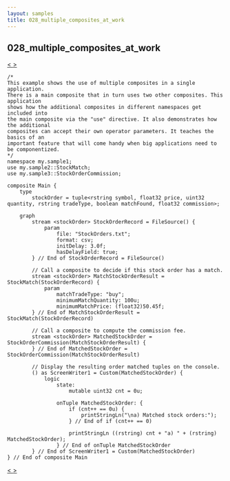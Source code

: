 ```yaml
---
layout: samples
title: 028_multiple_composites_at_work
---
```


## 028_multiple_composites_at_work

<div class="sampleNav"><a class="button" href="../027_java_op_at_work_Main.spl/"> < </a><a class="button" href="../028_multiple_composites_at_work_StockMatch.spl/"> > </a>
</div>

~~~~~~
/*
This example shows the use of multiple composites in a single application. 
There is a main composite that in turn uses two other composites. This application
shows how the additional composites in different namespaces get included into
the main composite via the "use" directive. It also demonstrates how the additional
composites can accept their own operator parameters. It teaches the basics of an 
important feature that will come handy when big applications need to be componentized. 
*/
namespace my.sample1;
use my.sample2::StockMatch;
use my.sample3::StockOrderCommission;

composite Main {
	type
		stockOrder = tuple<rstring symbol, float32 price, uint32 quantity, rstring tradeType, boolean matchFound, float32 commission>;
	
	graph
		stream <stockOrder> StockOrderRecord = FileSource() {
			param
				file: "StockOrders.txt";
				format: csv;
				initDelay: 3.0f;
				hasDelayField: true;
		} // End of StockOrderRecord = FileSource()
		
		// Call a composite to decide if this stock order has a match.
		stream <stockOrder> MatchStockOrderResult = StockMatch(StockOrderRecord) {
			param
				matchTradeType: "buy";
				minimumMatchQuantity: 100u;
				minimumMatchPrice: (float32)50.45f;
		} // End of MatchStockOrderResult = StockMatch(StockOrderRecord)
		
		// Call a composite to compute the commission fee.
		stream <stockOrder> MatchedStockOrder = StockOrderCommission(MatchStockOrderResult) {			
		} // End of MatchedStockOrder = StockOrderCommission(MatchStockOrderResult)
		
		// Display the resulting order matched tuples on the console.
		() as ScreenWriter1 = Custom(MatchedStockOrder) {
			logic
				state:
					mutable uint32 cnt = 0u;
			
				onTuple MatchedStockOrder: {
					if (cnt++ == 0u) {
						printStringLn("\na) Matched stock orders:");
					} // End of if (cnt++ == 0)
					
					printStringLn ((rstring) cnt + "a) " + (rstring) MatchedStockOrder);
				} // End of onTuple MatchedStockOrder
		} // End of ScreenWriter1 = Custom(MatchedStockOrder)
} // End of composite Main

~~~~~~

<div class="sampleNav"><a class="button" href="../027_java_op_at_work_Main.spl/"> < </a><a class="button" href="../028_multiple_composites_at_work_StockMatch.spl/"> > </a>
</div>

